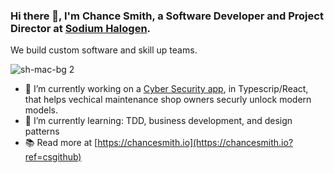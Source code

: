 ### Hi there 👋, I'm Chance Smith, a Software Developer and Project Director at [Sodium Halogen](https://sodiumhalogen.com?ref=csgithub). 
We build custom software and skill up teams.

![sh-mac-bg 2](https://user-images.githubusercontent.com/4466585/137167102-99a7ef8e-225f-496f-aa8e-72f0d1d91da3.png)

- 🔭 I’m currently working on a [Cyber Security app](https://www.sodiumhalogen.com/case-studies/autoauth), in Typescrip/React, that helps vechical maintenance shop owners securly unlock modern models.
- 🌱 I’m currently learning: TDD, business development, and design patterns
- 📚 Read more at [https://chancesmith.io](https://chancesmith.io?ref=csgithub)

